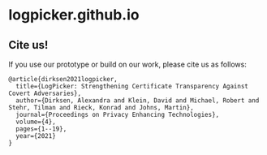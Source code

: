 # logpicker.github.io

## Cite us!

If you use our prototype or build on our work, please cite us as follows:
```
@article{dirksen2021logpicker,
  title={LogPicker: Strengthening Certificate Transparency Against Covert Adversaries},
  author={Dirksen, Alexandra and Klein, David and Michael, Robert and Stehr, Tilman and Rieck, Konrad and Johns, Martin},
  journal={Proceedings on Privacy Enhancing Technologies},
  volume={4},
  pages={1--19},
  year={2021}
}
```

